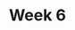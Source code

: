 ---
    title: Week 6
    weekNumber: 6
    days:
      - date: 2021-10-26
        events:
          "**9**{: .label .label-gray } Feature Engineering":
      - date: 2021-10-28
        events:
          "**10**{: .label .label-gray } Feature Engineering, Taxonomy of Machine Learning":
---